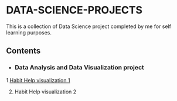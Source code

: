 # DATA-SCIENCE-PROJECTS
This is a collection of Data Science project completed by me  for self learning purposes.

## Contents

* ### Data Analysis and Data Visualization project 
1.[Habit Help visualization 1]()

2. Habit Help visualization 2
